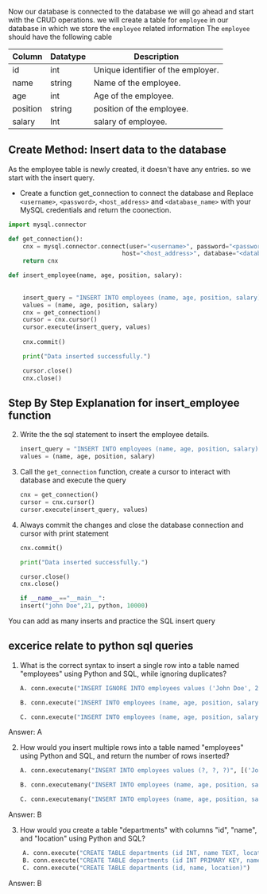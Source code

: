 
Now our database is connected to the database we will go ahead and start with the CRUD operations. we will create a table for `employee` in our database in which we store the `employee` related information The `employee` should have the following cable

| Column | Datatype | Description |
| --- | --- | --- |
| id | int | Unique identifier of the employer. |
| name | string | Name of the employee. |
| age | int | Age of the employee. |
| position | string | position of the employee. |
| salary | Int | salary of employee. |

## Create Method: Insert data to the database

As the employee table is newly created, it doesn't have any entries. so we start with the insert query.

- Create a function get_connection to connect the database and Replace `<username>`, `<password>`, `<host_address>` and  `<database_name>` with your MySQL credentials and return the coonection.

```python
import mysql.connector

def get_connection():
    cnx = mysql.connector.connect(user="<username>", password="<password>",
                                host="<host_address>", database="<database>")
    return cnx

def insert_employee(name, age, position, salary):
   
    
    insert_query = "INSERT INTO employees (name, age, position, salary) VALUES (%s, %s, %s, %s)"
    values = (name, age, position, salary)
    cnx = get_connection()
    cursor = cnx.cursor()
    cursor.execute(insert_query, values)
    
    cnx.commit()

    print("Data inserted successfully.")

    cursor.close()
    cnx.close()
```
## Step By Step Explanation for insert_employee function

2. Write the the sql statement to insert the employee details.
    ```python
    insert_query = "INSERT INTO employees (name, age, position, salary) VALUES (%s, %s, %s, %s)"
    values = (name, age, position, salary)
    ```

2. Call the `get_connection` function, create a cursor to interact with database and execute the query
    ```python
    cnx = get_connection()
    cursor = cnx.cursor()
    cursor.execute(insert_query, values)
    ```

3. Always commit the changes and close the database connection and cursor with print statement
    ```python
    cnx.commit()

    print("Data inserted successfully.")

    cursor.close()
    cnx.close()
    ```


    ```python
    if __name__=="__main__":
    insert("john Doe",21, python, 10000)
    ```
You can add as many inserts and practice the SQL insert query

## excerice relate to python sql queries

<THBREAK>

1. What is the correct syntax to insert a single row into a table named "employees" using Python and SQL, while ignoring duplicates?
    ```python
    A. conn.execute("INSERT IGNORE INTO employees values ('John Doe', 25, 'Manager', 45000)")

    B. conn.execute("INSERT INTO employees (name, age, position, salary) values ('John Doe', 25, 'Manager', 45000) ON DUPLICATE KEY UPDATE")

    C. conn.execute("INSERT INTO employees (name, age, position, salary) values ('John Doe', 25, 'Manager', 45000) ON CONFLICT DO NOTHING")
    ```
Answer: A


2. How would you insert multiple rows into a table named "employees" using Python and SQL, and return the number of rows inserted?

    ```python
    A. conn.executemany("INSERT INTO employees values (?, ?, ?)", [('John Doe', 25, 'Manager', 45000), ('Jane Doe', 29 'Developer', 40000)])

    B. conn.executemany("INSERT INTO employees (name, age, position, salary) values (?, ?, ?)", [('John Doe', 25, 'Manager', 45000), ('Jane Doe', 29, 'Developer', 40000)])

    C. conn.executemany("INSERT INTO employees (name, age, position, salary) values (?, ?, ?)", [('John Doe', 25, 'Manager', 45000), ('Jane Doe', 29, 'Developer', 40000)], return_count=True)
    ```
Answer: B


3. How would you create a table "departments" with columns "id", "name", and "location" using Python and SQL?
```python
    A. conn.execute("CREATE TABLE departments (id INT, name TEXT, location TEXT)")
    B. conn.execute("CREATE TABLE departments (id INT PRIMARY KEY, name VARCHAR(50), location VARCHAR(50))")
    C. conn.execute("CREATE TABLE departments (id, name, location)")
```

Answer: B


